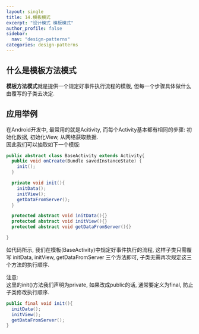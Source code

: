 ```yaml
---
layout: single
title: 14.模板模式
excerpt: "设计模式 模板模式"
author_profile: false
sidebar:
  nav: "design-patterns"
categories: design-patterns
---
```


## 什么是模板方法模式  
**模板方法模式**就是提供一个规定好事件执行流程的模版, 但每一个步骤具体做什么由覆写的子类去决定.  

## 应用举例  
在Android开发中, 最常用的就是Acitivity, 而每个Activity基本都有相同的步骤: 初始化数据, 初始化View,
从网络获取数据.  
因此我们可以抽取如下一个模版:  

```java
public abstract class BaseActivity extends Activity{
  public void onCreate(Bundle savedInstanceState) {
    init();
  }

  private void init(){
    initData();
    initView();
    getDataFromServer();
  }

  protected abstract void initData(){}
  protected abstract void initView(){}
  protected abstract void getDataFromServer(){}

}
```

如代码所示, 我们在模板(BaseActivity)中规定好事件执行的流程, 这样子类只需覆写 initData,
initView, getDataFromServer 三个方法即可, 子类无需再次规定这三个方法的执行顺序.  

注意:  
这里的init()方法我们声明为private, 如果改成public的话, 通常要定义为final, 防止子类修改执行顺序.
 
```java
public final void init(){
  initData();
  initView();
  getDataFromServer();
}
```
